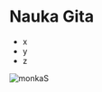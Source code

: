 # Nauka Gita

- x
- y
- z

![monkaS](https://skript.pl/uploads/monthly_2021_02/Monkaw.jpg.09a926d1d533986da6b2e7af78fa7997.jpg)
